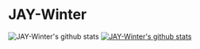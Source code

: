 # JAY-Winter

![JAY-Winter's github stats](https://github-readme-stats.vercel.app/api?username=JAY-Winter&show_icons=true)
[![JAY-Winter's github stats](https://github-readme-stats.vercel.app/api/top-langs/?username=JAY-Winter&show_icons=true&hide_border=true&title_color=004386&icon_color=004386&layout=compact)](https://github.com/JAY-Winter)



